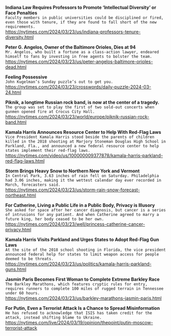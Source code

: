 **Indiana Law Requires Professors to Promote ‘Intellectual Diversity’ or Face Penalties**\
`Faculty members in public universities could be disciplined or fired, even those with tenure, if they are found to fall short of the new requirements.`\
https://nytimes.com/2024/03/23/us/indiana-professors-tenure-diversity.html

**Peter G. Angelos, Owner of the Baltimore Orioles, Dies at 94**\
`Mr. Angelos, who built a fortune as a class-action lawyer, endeared himself to fans by investing in free agents to bolster the team.`\
https://nytimes.com/2024/03/23/us/peter-angelos-baltimore-orioles-dead.html

**Feeling Possessive**\
`John Kugelman’s Sunday puzzle’s out to get you.`\
https://nytimes.com/2024/03/23/crosswords/daily-puzzle-2024-03-24.html

**Piknik, a longtime Russian rock band, is now at the center of a tragedy.**\
`The group was set to play the first of two sold-out concerts when gunmen opened fire at Crocus City Hall.`\
https://nytimes.com/2024/03/23/world/europe/piknik-russian-rock-band.html

**Kamala Harris Announces Resource Center to Help With Red-Flag Laws**\
`Vice President Kamala Harris stood beside the parents of children killed in the 2018 shooting at Marjory Stoneman Douglas High School in Parkland, Fla., and announced a new federal resource center to help states implement their red-flag laws.`\
https://nytimes.com/video/us/100000009377878/kamala-harris-parkland-red-flag-laws.html

**Storm Brings Heavy Snow to Northern New York and Vermont**\
`In Central Park, 3.63 inches of rain fell on Saturday. Philadelphia had 3.06 inches, making it the wettest calendar day ever recorded in March, forecasters said.`\
https://nytimes.com/2024/03/23/us/storm-rain-snow-forecast-northeast.html

**For Catherine, Living a Public Life in a Public Body, Privacy is Illusory**\
`She asked for space after her cancer diagnosis, but cancer is a series of intrusions for any patient. And when Catherine agreed to marry a future king, her body ceased to be her own.`\
https://nytimes.com/2024/03/23/well/princess-catherine-cancer-privacy.html

**Kamala Harris Visits Parkland and Urges States to Adopt Red-Flag Gun Laws**\
`At the site of the 2018 school shooting in Florida, the vice president announced federal help for states to limit weapon access for people deemed to be threats.`\
https://nytimes.com/2024/03/23/us/politics/kamala-harris-parkland-guns.html

**Jasmin Paris Becomes First Woman to Complete Extreme Barkley Race**\
`The Barkley Marathons, which features cryptic rules for entry, requires runners to complete 100 miles of rugged terrain in Tennessee under 60 hours.`\
https://nytimes.com/2024/03/23/us/barkley-marathons-jasmin-paris.html

**For Putin, Even a Terrorist Attack Is a Chance to Spread Misinformation**\
`He has refused to acknowledge that ISIS has taken credit for the attack, instead shifting blame to Ukraine.`\
https://nytimes.com/live/2024/03/19/opinion/thepoint/putin-moscow-terrorist-attack

